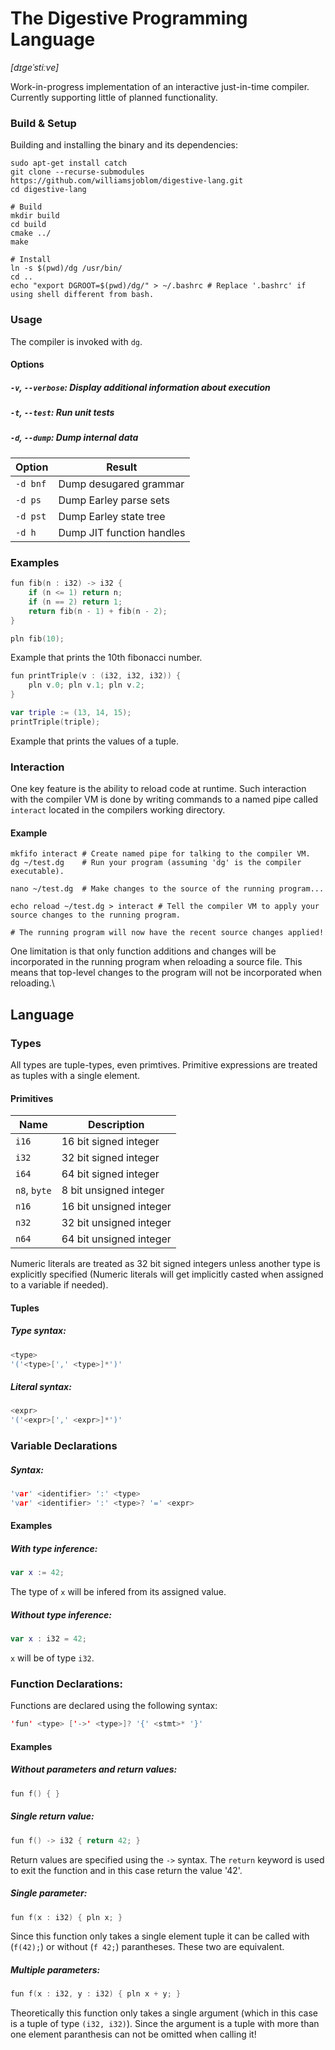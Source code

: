 # The Digestive Programming Language
*\[dɪɡeˈstiːve\]*

Work-in-progress implementation of an interactive just-in-time compiler. Currently supporting little of planned functionality.

### Build & Setup
Building and installing the binary and its dependencies:
```shell
sudo apt-get install catch
git clone --recurse-submodules https://github.com/williamsjoblom/digestive-lang.git
cd digestive-lang

# Build
mkdir build
cd build
cmake ../
make

# Install
ln -s $(pwd)/dg /usr/bin/
cd ..
echo "export DGROOT=$(pwd)/dg/" > ~/.bashrc # Replace '.bashrc' if using shell different from bash.
```

### Usage
The compiler is invoked with `dg`.

#### Options

##### **`-v`**, **`--verbose`**: Display additional information about execution
##### **`-t`**, **`--test`**: Run unit tests
##### **`-d`**, **`--dump`**: Dump internal data
| Option   | Result                    |
|----------|---------------------------|
| `-d bnf` | Dump desugared grammar    |
| `-d ps`  | Dump Earley parse sets    |
| `-d pst` | Dump Earley state tree    |
| `-d h`   | Dump JIT function handles |


### Examples
```swift
fun fib(n : i32) -> i32 {
    if (n <= 1) return n;
    if (n == 2) return 1;
    return fib(n - 1) + fib(n - 2);
}

pln fib(10);
```
Example that prints the 10th fibonacci number.

```swift
fun printTriple(v : (i32, i32, i32)) {
    pln v.0; pln v.1; pln v.2;
}

var triple := (13, 14, 15);
printTriple(triple);
```
Example that prints the values of a tuple.

### Interaction
One key feature is the ability to reload code at runtime. Such interaction with the compiler VM is done by writing commands to a named pipe called `interact` located in the compilers working directory.

#### Example
```shell
mkfifo interact # Create named pipe for talking to the compiler VM.
dg ~/test.dg    # Run your program (assuming 'dg' is the compiler executable).

nano ~/test.dg  # Make changes to the source of the running program...

echo reload ~/test.dg > interact # Tell the compiler VM to apply your source changes to the running program.

# The running program will now have the recent source changes applied!
```

One limitation is that only function additions and changes will be incorporated in the running program when reloading a source file. This means that top-level changes to the program will not be incorporated when reloading.\


## Language

### Types
All types are tuple-types, even primtives. Primitive expressions are treated as tuples with a single element. 

#### Primitives
| Name          | Description               |
| ------------- |---------------------------|
| `i16`         | 16 bit signed integer     |
| `i32`         | 32 bit signed integer     |
| `i64`         | 64 bit signed integer     |
| `n8`, `byte`  | 8 bit unsigned integer    |
| `n16`         | 16 bit unsigned integer   |
| `n32`         | 32 bit unsigned integer   |
| `n64`         | 64 bit unsigned integer   |

Numeric literals are treated as 32 bit signed integers unless another type is explicitly specified (Numeric literals will get implicitly casted when assigned to a variable if needed).

#### Tuples
##### Type syntax:
```c
<type>
'('<type>[',' <type>]*')'
```
##### Literal syntax:
```c
<expr>
'('<expr>[',' <expr>]*')'
```

### Variable Declarations
##### Syntax:
```c
'var' <identifier> ':' <type>
'var' <identifier> ':' <type>? '=' <expr>
```
#### Examples
##### With type inference:
```swift
var x := 42;
```
The type of `x` will be infered from its assigned value.
##### Without type inference:
```swift
var x : i32 = 42;
```
`x` will be of type `i32`.
### Function Declarations:
Functions are declared using the following syntax:
```swift
'fun' <type> ['->' <type>]? '{' <stmt>* '}'
```
#### Examples
##### Without parameters and return values:
```swift
fun f() { }
```
##### Single return value:
```swift
fun f() -> i32 { return 42; }
```
Return values are specified using the `->` syntax. The `return` keyword is used to exit the function and in this case return the value '42'.

##### Single parameter:
```swift
fun f(x : i32) { pln x; }
```
Since this function only takes a single element tuple it can be called with (`f(42);`) or without (`f 42;`) parantheses. These two are equivalent.

##### Multiple parameters:
```swift
fun f(x : i32, y : i32) { pln x + y; }
```
Theoretically this function only takes a single argument (which in this case is a tuple of type `(i32, i32)`). Since the argument is a tuple with more than one element paranthesis can not be omitted when calling it!
